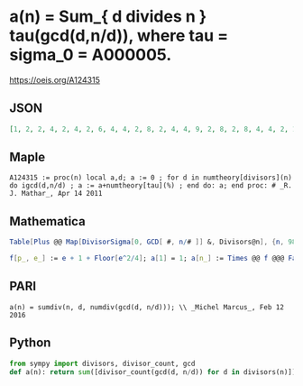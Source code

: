 # a\(n\) \= Sum\_\{ d divides n \} tau\(gcd\(d,n/d\)\), where tau \= sigma\_0 \= A000005\.
https://oeis.org/A124315
## JSON
```JSON
[1, 2, 2, 4, 2, 4, 2, 6, 4, 4, 2, 8, 2, 4, 4, 9, 2, 8, 2, 8, 4, 4, 2, 12, 4, 4, 6, 8, 2, 8, 2, 12, 4, 4, 4, 16, 2, 4, 4, 12, 2, 8, 2, 8, 8, 4, 2, 18, 4, 8, 4, 8, 2, 12, 4, 12, 4, 4, 2, 16, 2, 4, 8, 16, 4, 8, 2, 8, 4, 8, 2, 24, 2, 4, 8, 8, 4, 8, 2, 18, 9, 4, 2, 16, 4, 4, 4, 12, 2, 16, 4, 8, 4, 4, 4, 24, 2, 8]
```
## Maple
```Maple
A124315 := proc(n) local a,d; a := 0 ; for d in numtheory[divisors](n) do igcd(d,n/d) ; a := a+numtheory[tau](%) ; end do: a; end proc: # _R. J. Mathar_, Apr 14 2011
```
## Mathematica
```Mathematica
Table[Plus @@ Map[DivisorSigma[0, GCD[ #, n/# ]] &, Divisors@n], {n, 98}]
```
```Mathematica
f[p_, e_] := e + 1 + Floor[e^2/4]; a[1] = 1; a[n_] := Times @@ f @@@ FactorInteger[n]; Array[a, 100] (* _Amiram Eldar_, Apr 10 2022 *)
```
## PARI
```PARI
a(n) = sumdiv(n, d, numdiv(gcd(d, n/d))); \\ _Michel Marcus_, Feb 12 2016
```
## Python
```Python
from sympy import divisors, divisor_count, gcd
def a(n): return sum([divisor_count(gcd(d, n/d)) for d in divisors(n)]) # _Indranil Ghosh_, May 25 2017
```
